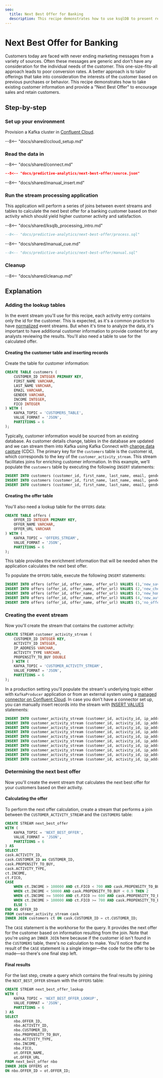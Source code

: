 ```yaml
---
seo:
  title: Next Best Offer for Banking
  description: This recipe demonstrates how to use ksqlDB to present relevant offers to banking customers.
---
```


# Next Best Offer for Banking

Customers today are faced with never ending marketing messages from a variety of sources.  Often these messages are generic and don't have any consideration for the individual needs of the customer.  This one-size-fits-all approach leads to poor conversion rates.  A better approach is to tailor offerings that take into consideration the interests of the customer based on previous purchases or behavior.   This recipe demonstrates how to take existing customer information and provide a "Next Best Offer" to encourage sales and retain customers.

## Step-by-step

### Set up your environment

Provision a Kafka cluster in [Confluent Cloud](https://www.confluent.io/confluent-cloud/tryfree/?utm_source=github&utm_medium=ksqldb_recipes&utm_campaign=next_best_offer).


--8<-- "docs/shared/ccloud_setup.md"

### Read the data in

--8<-- "docs/shared/connect.md"

```json
--8<-- "docs/predictive-analytics/next-best-offer/source.json"
```

--8<-- "docs/shared/manual_insert.md"

### Run the stream processing application

This application will perform a series of joins between event streams and tables to calculate the next best offer for a banking customer based on their activity which should yield higher customer activity and satisfaction.

--8<-- "docs/shared/ksqlb_processing_intro.md"

```sql
--8<-- "docs/predictive-analytics/next-best-offer/process.sql"
```

--8<-- "docs/shared/manual_cue.md"

```sql
--8<-- "docs/predictive-analytics/next-best-offer/manual.sql"
```


### Cleanup

--8<-- "docs/shared/cleanup.md"

## Explanation


### Adding the lookup tables

In the event stream you'll use for this recipe, each activity entry contains only the id for the customer. This is expected, as it's a common practice to have [normalized](https://en.wikipedia.org/wiki/Database_normalization) event streams.  But when it's time to analyze the data, it's important to have additional customer information to provide context for any analysts reviewing the results. You'll also need a table to use for the calculated offer.

#### Creating the customer table and inserting records

Create the table for customer information:

```sql
CREATE TABLE customers (
    CUSTOMER_ID INTEGER PRIMARY KEY,
    FIRST_NAME VARCHAR,
    LAST_NAME VARCHAR,
    EMAIL VARCHAR,
    GENDER VARCHAR,
    INCOME INTEGER,
    FICO INTEGER
) WITH (
    KAFKA_TOPIC = 'CUSTOMERS_TABLE',
    VALUE_FORMAT = 'JSON',
    PARTITIONS = 6
);
```

Typically, customer information would be sourced from an existing database. As customer details change, tables in the database are updated and we can stream them into Kafka using Kafka Connect with [change data capture](https://www.confluent.io/blog/cdc-and-streaming-analytics-using-debezium-kafka/) (CDC).  The primary key for the `customers` table is the customer id, which corresponds to the key of the `customer_activity_stream`. This stream facilitates joins for enriching customer information. In this example, we'll populate the `customers` table by executing the following `INSERT` statements:

```sql
INSERT INTO customers (customer_id, first_name, last_name, email, gender, income, fico) VALUES  (1,'Waylen','Tubble','wtubble0@hc360.com','Male',403646, 465);
INSERT INTO customers (customer_id, first_name, last_name, email, gender, income, fico) VALUES  (2,'Joell','Wilshin','jwilshin1@yellowpages.com','Female',109825, 624);
INSERT INTO customers (customer_id, first_name, last_name, email, gender, income, fico) VALUES  (3,'Ilaire','Latus','ilatus2@baidu.com','Male',407964, 683);
```

#### Creating the offer table

You'll also need a lookup table for the `OFFERS` data:

```sql
CREATE TABLE offers (
    OFFER_ID INTEGER PRIMARY KEY,
    OFFER_NAME VARCHAR,
    OFFER_URL VARCHAR
) WITH (
    KAFKA_TOPIC = 'OFFERS_STREAM',
    VALUE_FORMAT = 'JSON',
    PARTITIONS = 6
);
```

This table provides the enrichment information that will be needed when the application calculates the next best offer.

To populate the `OFFERS` table, execute the following `INSERT` statements:

```sql
INSERT INTO offers (offer_id, offer_name, offer_url) VALUES (1,'new_savings','http://google.com.br/magnis/dis/parturient.json');
INSERT INTO offers (offer_id, offer_name, offer_url) VALUES (2,'new_checking','https://earthlink.net/in/ante.js');
INSERT INTO offers (offer_id, offer_name, offer_url) VALUES (3,'new_home_loan','https://webs.com/in/ante.jpg');
INSERT INTO offers (offer_id, offer_name, offer_url) VALUES (4,'new_auto_loan','http://squidoo.com/venenatis/non/sodales/sed/tincidunt/eu.js');
INSERT INTO offers (offer_id, offer_name, offer_url) VALUES (5,'no_offer','https://ezinearticles.com/ipsum/primis/in/faucibus/orci/luctus.html');
```

### Creating the event stream

Now you'll create the stream that contains the customer activity:

```sql
CREATE STREAM customer_activity_stream (
    CUSTOMER_ID INTEGER KEY,
    ACTIVITY_ID INTEGER,
    IP_ADDRESS VARCHAR,
    ACTIVITY_TYPE VARCHAR,
    PROPENSITY_TO_BUY DOUBLE
   ) WITH (
    KAFKA_TOPIC = 'CUSTOMER_ACTIVITY_STREAM',
    VALUE_FORMAT = 'JSON',
    PARTITIONS = 6
);
```

In a production setting you'll populate the stream's underlying topic either with `KafkaProducer` application or from an external system using a [managed connector on Confluent Cloud](https://docs.confluent.io/cloud/current/connectors/index.html).  In case you don't have a connector set up, you can manually insert records into the stream with [INSERT VALUES](https://docs.ksqldb.io/en/latest/developer-guide/ksqldb-reference/insert-values/#insert-values) statements:


```sql
INSERT INTO customer_activity_stream (customer_id, activity_id, ip_address, activity_type, propensity_to_buy) VALUES (1, 1,'121.219.110.170','branch_visit',0.4);
INSERT INTO customer_activity_stream (customer_id, activity_id, ip_address, activity_type, propensity_to_buy) VALUES (2, 2,'210.232.55.188','deposit',0.56);
INSERT INTO customer_activity_stream (customer_id, activity_id, ip_address, activity_type, propensity_to_buy) VALUES (3, 3,'84.197.123.173','web_open',0.33);
INSERT INTO customer_activity_stream (customer_id, activity_id, ip_address, activity_type, propensity_to_buy) VALUES (1, 4,'70.149.233.32','deposit',0.41);
INSERT INTO customer_activity_stream (customer_id, activity_id, ip_address, activity_type, propensity_to_buy) VALUES (2, 5,'221.234.209.67','deposit',0.44);
INSERT INTO customer_activity_stream (customer_id, activity_id, ip_address, activity_type, propensity_to_buy) VALUES (3, 6,'102.187.28.148','web_open',0.33);
INSERT INTO customer_activity_stream (customer_id, activity_id, ip_address, activity_type, propensity_to_buy) VALUES (1, 7,'135.37.250.250','mobile_open',0.97);
INSERT INTO customer_activity_stream (customer_id, activity_id, ip_address, activity_type, propensity_to_buy) VALUES (2, 8,'122.157.243.25','deposit',0.83);
INSERT INTO customer_activity_stream (customer_id, activity_id, ip_address, activity_type, propensity_to_buy) VALUES (3, 9,'114.215.212.181','deposit',0.86);
INSERT INTO customer_activity_stream (customer_id, activity_id, ip_address, activity_type, propensity_to_buy) VALUES (1, 10,'248.248.0.78','new_account',0.14);
```

### Determining the next best offer

Now you'll create the event stream that calculates the next best offer for your customers based on their activity. 

#### Calculating the offer

To perform the next offer calculation, create a stream that performs a join between the `CUSTOMER_ACTIVITY_STREAM` and the `CUSTOMERS` table:

```sql
CREATE STREAM next_best_offer
WITH (
    KAFKA_TOPIC = 'NEXT_BEST_OFFER',
    VALUE_FORMAT = 'JSON',
    PARTITIONS = 6
) AS
SELECT 
cask.ACTIVITY_ID,
cask.CUSTOMER_ID as CUSTOMER_ID,
cask.PROPENSITY_TO_BUY,
cask.ACTIVITY_TYPE,
ct.INCOME,
ct.FICO,
CASE  
    WHEN ct.INCOME > 100000 AND ct.FICO < 700 AND cask.PROPENSITY_TO_BUY < 0.9 THEN 1
    WHEN ct.INCOME < 50000 AND cask.PROPENSITY_TO_BUY < 0.9 THEN 2
    WHEN ct.INCOME >= 50000 AND ct.FICO >= 600 AND cask.PROPENSITY_TO_BUY < 0.9 THEN 3
    WHEN ct.INCOME > 100000 AND ct.FICO >= 700 AND cask.PROPENSITY_TO_BUY < 0.9 THEN 4
    ELSE 5
END AS OFFER_ID 
FROM customer_activity_stream cask
INNER JOIN customers ct ON cask.CUSTOMER_ID = ct.CUSTOMER_ID;
```

The `CASE` statement is the workhorse for the query. It provides the next offer for the customer based on information resulting from the join. Note that you're using an `INNER JOIN` here because if the customer id isn't found in the `CUSTOMERS` table, there's no calculation to make. You'll notice that the result of the `CASE` statement is a single integer—the code for the offer to be made—so there's one final step left.

#### Final results

For the last step, create a query which contains the final results by joining the `NEXT_BEST_OFFER` stream with the `OFFERS` table:

```sql
CREATE STREAM next_best_offer_lookup
WITH (
    KAFKA_TOPIC = 'NEXT_BEST_OFFER_LOOKUP',
    VALUE_FORMAT = 'JSON',
    PARTITIONS = 6
) AS
SELECT
    nbo.OFFER_ID,
    nbo.ACTIVITY_ID,
    nbo.CUSTOMER_ID,
    nbo.PROPENSITY_TO_BUY,
    nbo.ACTIVITY_TYPE,
    nbo.INCOME,
    nbo.FICO,
    ot.OFFER_NAME,
    ot.OFFER_URL
FROM next_best_offer nbo
INNER JOIN OFFERS ot
ON nbo.OFFER_ID = ot.OFFER_ID;
```